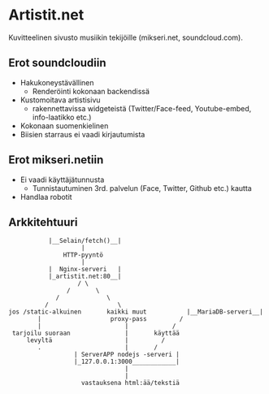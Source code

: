 # Artistit.net

Kuvitteelinen sivusto musiikin tekijöille (mikseri.net, soundcloud.com).

## Erot soundcloudiin

- Hakukoneystävällinen
    - Renderöinti kokonaan backendissä
- Kustomoitava artistisivu
    - rakennettavissa widgeteistä (Twitter/Face-feed, Youtube-embed, info-laatikko etc.)
- Kokonaan suomenkielinen
- Biisien starraus ei vaadi kirjautumista

## Erot mikseri.netiin

- Ei vaadi käyttäjätunnusta
    - Tunnistautuminen 3rd. palvelun (Face, Twitter, Github etc.) kautta
- Handlaa robotit

## Arkkitehtuuri

```
           |__Selain/fetch()__|
                    |
               HTTP-pyyntö
                    |
           |  Nginx-serveri   |
           |_artistit.net:80__|
                   / \
                /       \
             /             \
          /                   \
jos /static-alkuinen       kaikki muut           |__MariaDB-serveri__|
        |                   proxy-pass         /
        |                       |            /
 tarjoilu suoraan               |       käyttää
     levyltä                    |         /
        .                       |       /
                  | ServerAPP nodejs -serveri |
                  |_127.0.0.1:3000____________|
                                |
                                |
                    vastauksena html:ää/tekstiä
```